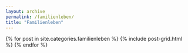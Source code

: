 ```yaml
---
layout: archive
permalink: /familienleben/
title: "Familienleben"
---
```


<div class="tiles">
{% for post in site.categories.familienleben %}
  {% include post-grid.html %}
{% endfor %}
</div><!-- /.tiles -->